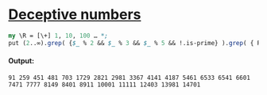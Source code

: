 [1]: https://rosettacode.org/wiki/Deceptive_numbers

# [Deceptive numbers][1]

```perl
my \R = [\+] 1, 10, 100 … *;
put (2..∞).grep( {$_ % 2 && $_ % 3 && $_ % 5 && !.is-prime} ).grep( { R[$_-2] %% $_ } )[^25];
```

#### Output:
```
91 259 451 481 703 1729 2821 2981 3367 4141 4187 5461 6533 6541 6601 7471 7777 8149 8401 8911 10001 11111 12403 13981 14701
```

